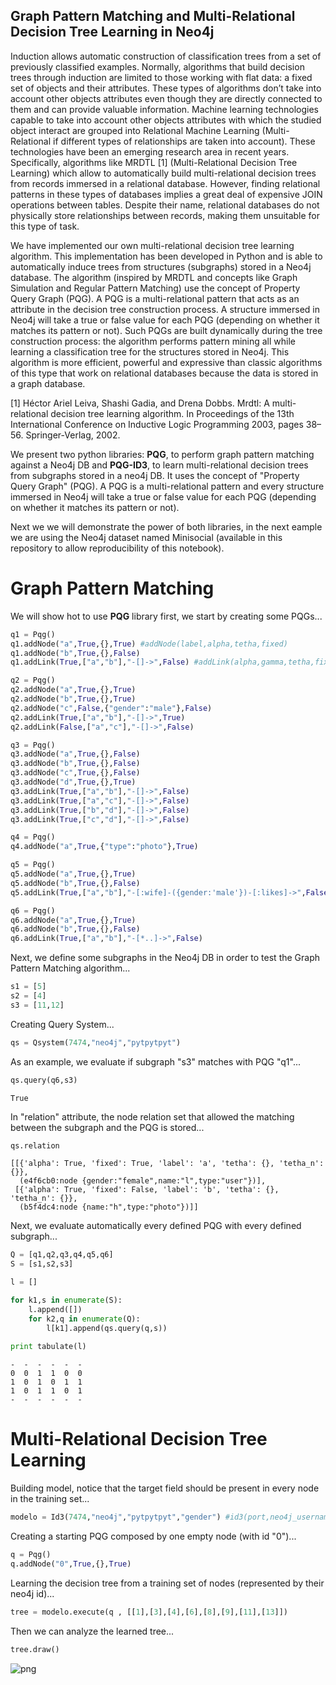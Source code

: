 ## Graph Pattern Matching and Multi-Relational Decision Tree Learning in Neo4j

Induction allows automatic construction of classification trees from a set of previously classified examples. Normally, algorithms that build decision trees through induction are limited to those working with flat data: a fixed set of objects and their attributes. These types of algorithms don’t take into account other objects attributes even though they are directly connected to them and can provide valuable information. Machine learning technologies capable to take into account other objects attributes with which the studied object interact are grouped into Relational Machine Learning  (Multi-Relational if different types of relationships are taken into account). These technologies have been an emerging research area in recent years. Specifically, algorithms like MRDTL [1] (Multi-Relational Decision Tree Learning) which allow to automatically build multi-relational decision trees from records immersed in a relational database. However, finding relational patterns in these types of databases implies a great deal of expensive JOIN operations between tables. Despite their name, relational databases do not physically store relationships between records, making them unsuitable for this type of task.
 
We have implemented our own multi-relational decision tree learning algorithm. This implementation has been developed in Python and is able to automatically induce trees from structures (subgraphs) stored in a Neo4j database. The algorithm (inspired by MRDTL and concepts like Graph Simulation and Regular Pattern Matching) use the concept of Property Query Graph (PQG). A PQG is a multi-relational pattern that acts as an attribute in the decision tree construction process. A structure immersed in Neo4j will take a true or false value for each PQG (depending on whether it matches its pattern or not). Such PQGs are built dynamically during the tree construction process: the algorithm performs pattern mining all while learning a classification tree for the structures stored in Neo4j. This algorithm is more efficient, powerful and expressive than classic algorithms of this type that work on relational databases because the data is stored in a graph database. 

[1] Héctor Ariel Leiva, Shashi Gadia, and Drena Dobbs. Mrdtl: A multi-relational decision tree learning algorithm. In Proceedings of the 13th International Conference on Inductive Logic Programming 2003, pages 38–56. Springer-Verlag, 2002.

We present two python libraries: **PQG**, to perform graph pattern matching against a Neo4j DB and **PQG-ID3**, to learn multi-relational decision trees from subgraphs stored in a neo4j DB. It uses the concept of "Property Query Graph" (PQG). A PQG is a multi-relational pattern and every structure immersed in Neo4j will take a true or false value for each PQG (depending on whether it matches its pattern or not).

Next we we will demonstrate the power of both libraries, in the next eample we are using the Neo4j dataset named Minisocial (available in this repository to allow reproducibility of this notebook). 

# Graph Pattern Matching

We will show hot to use **PQG** library first, we start by creating some PQGs...


```python
q1 = Pqg()
q1.addNode("a",True,{},True) #addNode(label,alpha,tetha,fixed)
q1.addNode("b",True,{},False)
q1.addLink(True,["a","b"],"-[]->",False) #addLink(alpha,gamma,tetha,fixed):

q2 = Pqg() 
q2.addNode("a",True,{},True)
q2.addNode("b",True,{},True)
q2.addNode("c",False,{"gender":"male"},False)
q2.addLink(True,["a","b"],"-[]->",True)
q2.addLink(False,["a","c"],"-[]->",False)

q3 = Pqg()
q3.addNode("a",True,{},False)
q3.addNode("b",True,{},False)
q3.addNode("c",True,{},False)
q3.addNode("d",True,{},True)
q3.addLink(True,["a","b"],"-[]->",False)
q3.addLink(True,["a","c"],"-[]->",False)
q3.addLink(True,["b","d"],"-[]->",False)
q3.addLink(True,["c","d"],"-[]->",False)

q4 = Pqg()
q4.addNode("a",True,{"type":"photo"},True)

q5 = Pqg()
q5.addNode("a",True,{},True)
q5.addNode("b",True,{},False)
q5.addLink(True,["a","b"],"-[:wife]-({gender:'male'})-[:likes]->",False)

q6 = Pqg()
q6.addNode("a",True,{},True)
q6.addNode("b",True,{},False)
q6.addLink(True,["a","b"],"-[*..]->",False)
```

Next, we define some subgraphs in the Neo4j DB in order to test the Graph Pattern Matching algorithm...


```python
s1 = [5]
s2 = [4]
s3 = [11,12]
```

Creating Query System...


```python
qs = Qsystem(7474,"neo4j","pytpytpyt")
```

As an example, we evaluate if subgraph "s3" matches with PQG "q1"...


```python
qs.query(q6,s3)
```




    True



In "relation" attribute, the node relation set that allowed the matching between the subgraph and the PQG is stored...


```python
qs.relation
```




    [[{'alpha': True, 'fixed': True, 'label': 'a', 'tetha': {}, 'tetha_n': {}},
      (e4f6cb0:node {gender:"female",name:"l",type:"user"})],
     [{'alpha': True, 'fixed': False, 'label': 'b', 'tetha': {}, 'tetha_n': {}},
      (b5f4dc4:node {name:"h",type:"photo"})]]



Next, we evaluate automatically every defined PQG with every defined subgraph...


```python
Q = [q1,q2,q3,q4,q5,q6]
S = [s1,s2,s3]

l = []

for k1,s in enumerate(S):
    l.append([])
    for k2,q in enumerate(Q):
        l[k1].append(qs.query(q,s))
            
print tabulate(l)
```

    -  -  -  -  -  -
    0  0  1  1  0  0
    1  0  1  0  1  1
    1  0  1  1  0  1
    -  -  -  -  -  -

# Multi-Relational Decision Tree Learning

Building model, notice that the target field should be present in every node in the training set...


```python
modelo = Id3(7474,"neo4j","pytpytpyt","gender") #id3(port,neo4j_username,neo4j_password,target_field)
```

Creating a starting PQG composed by one empty node (with id "0")...


```python
q = Pqg()
q.addNode("0",True,{},True)
```

Learning the decision tree from a training set of nodes (represented by their neo4j id)...


```python
tree = modelo.execute(q , [[1],[3],[4],[6],[8],[9],[11],[13]])
```

Then we can analyze the learned tree...


```python
tree.draw()
```


![png](output_11_0.png)



```python

```
